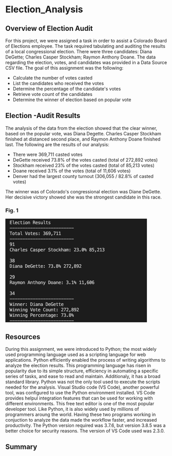 # Election_Analysis

## Overview of Election Audit

For this project, we were assigned a task in order to assist a Colorado Board of Elections employee. The task required tabulating and auditing the results of a local congressional election. There were three candidates: Diana DeGette; Charles Casper Stockham; Raymon Anthony Doane. The data regarding the election, votes, and candidates was provided in a Data Source CSV file. The goal of this assignment was the following:

- Calculate the number of votes casted
- List the candidates who received the votes
- Determine the percentage of the candidate's votes
- Retrieve vote count of the candidates
- Determine the winner of election based on popular vote

## Election -Audit Results

The analysis of the data from the election showed that the clear winner, based on the popular vote, was Diana Degette. Charles Casper Stockham finished at distanced second place, and Raymon Anthony Doane finished last. The following are the results of our analysis:

- There were 369,711 casted votes
- DeGette received 73.8% of the votes casted (total of 272,892 votes)
- Stockham received 23% of the votes casted (total of 85,213 votes)
- Doane received 3.1% of the votes (total of 11,606 votes)
- Denver had the largest county turnout (306,055 / 82.8% of casted votes)

The winner was of Colorado's congressional election was Diane DeGette. Her decisive victory showed she was the strongest candidate in this race. 
 
### Fig. 1
![winner_results.PNG](Resources/winner_results.png)


## Resources
During this assignment, we were introduced to Python; the most widely used programming language used as a scripting language for web applications. Python efficiently enabled the process of writing algorithms to analyze the election results. This programming language has risen in popularity due to its simple structure, efficiency in automating a specific series of tasks, and ease to read and maintain. Additionaly, it has a broad standard library. Python was not the only tool used to execute the scripts needed for the analysis. Visual Studio code (VS Code), another powerful tool, was configured to use the Python environment installed. VS Code provides helpul integration features that can be used for working with different environments. 
This free text editor is one of the most popular developer tool. Like Python, it is also widely used by millions of programmers aroung the world. Having these two programs working in conjuction to analyze the data made the workflow faster, and increased productivity. The Python version required was 3.7.6, but version 3.8.5 was a better choice for security reasons. The version of VS Code used was 2.3.0. 

## Summary





